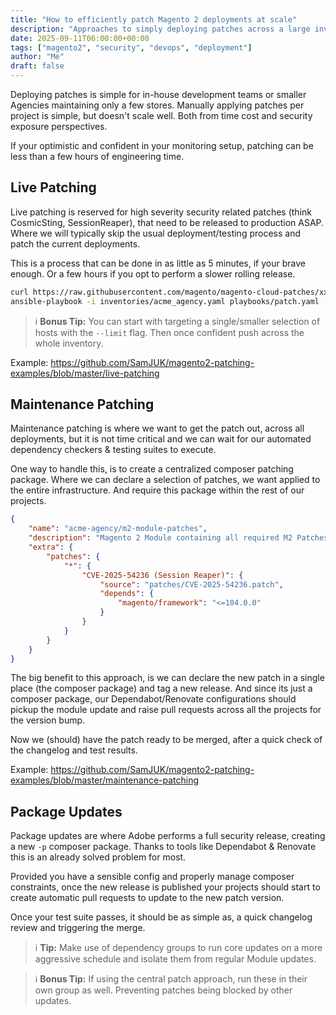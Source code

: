 ```yaml
---
title: "How to efficiently patch Magento 2 deployments at scale"
description: "Approaches to simply deploying patches across a large inventory of Magento 2 deployments"
date: 2025-09-11T06:00:00+00:00
tags: ["magento2", "security", "devops", "deployment"]
author: "Me"
draft: false
---
```


Deploying patches is simple for in-house development teams or smaller Agencies maintaining only a few stores. Manually applying patches per project is simple, but doesn't scale well. Both from time cost and security exposure perspectives. 

If your optimistic and confident in your monitoring setup, patching can be less than a few hours of engineering time.

## Live Patching

Live patching is reserved for high severity security related patches (think CosmicSting, SessionReaper), that need to be released to production ASAP. Where we will typically skip the usual deployment/testing process and patch the current deployments.

This is a process that can be done in as little as 5 minutes, if your brave enough. Or a few hours if you opt to perform a slower rolling release.

```sh
curl https://raw.githubusercontent.com/magento/magento-cloud-patches/xxxx.patch > patches/CVE-2025-54236.patch
ansible-playbook -i inventories/acme_agency.yaml playbooks/patch.yaml -e patch_file=patches/CVE-2025-54236.patch
```

> ℹ **Bonus Tip:** You can start with targeting a single/smaller selection of hosts with the `--limit` flag. Then once confident push across the whole inventory.

Example: https://github.com/SamJUK/magento2-patching-examples/blob/master/live-patching

## Maintenance Patching

Maintenance patching is where we want to get the patch out, across all deployments, but it is not time critical and we can wait for our automated dependency checkers & testing suites to execute.

One way to handle this, is to create a centralized composer patching package. Where we can declare a selection of patches, we want applied to the entire infrastructure. And require this package within the rest of our projects. 

```json
{
    "name": "acme-agency/m2-module-patches",
    "description": "Magento 2 Module containing all required M2 Patches",
    "extra": {
        "patches": {
            "*": {
                "CVE-2025-54236 (Session Reaper)": {
                    "source": "patches/CVE-2025-54236.patch",
                    "depends": {
                        "magento/framework": "<=104.0.0"
                    }
                }
            }
        }
    }
}
```

The big benefit to this approach, is we can declare the new patch in a single place (the composer package) and tag a new release. And since its just a composer package, our Dependabot/Renovate configurations should pickup the module update and raise pull requests across all the projects for the version bump. 

Now we (should) have the patch ready to be merged, after a quick check of the changelog and test results.

Example: https://github.com/SamJUK/magento2-patching-examples/blob/master/maintenance-patching

## Package Updates

Package updates are where Adobe performs a full security release, creating a new `-p` composer package. Thanks to tools like Dependabot & Renovate this is an already solved problem for most.

Provided you have a sensible config and properly manage composer constraints, once the new release is published your projects should start to create automatic pull requests to update to the new patch version.

Once your test suite passes, it should be as simple as, a quick changelog review and triggering the merge.

> ℹ **Tip:** Make use of dependency groups to run core updates on a more aggressive schedule and isolate them from regular Module updates.

> ℹ **Bonus Tip:** If using the central patch approach, run these in their own group as well. Preventing patches being blocked by other updates.